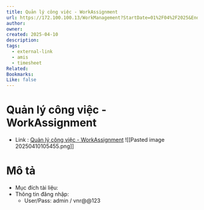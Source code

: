 ```yaml
---
title: Quản lý công việc - WorkAssignment
url: https://172.100.100.13/WorkManagement?StartDate=01%2F04%2F2025&EndDate=11%2F04%2F2025&EmployeeName=&Position=&ProjectName=VNPay
author: 
owner: 
created: 2025-04-10
description: 
tags:
  - external-link
  - amis
  - timesheet
Related: 
Bookmarks: 
Like: false
---
```

# Quản lý công việc - WorkAssignment
- Link :  [Quản lý công việc - WorkAssignment](https://172.100.100.13/WorkManagement?StartDate=01%2F04%2F2025&EndDate=11%2F04%2F2025&EmployeeName=&Position=&ProjectName=VNPay)
![[Pasted image 20250410105455.png]]
# Mô tả 
- Mục đích tài liệu:
- Thông tin đăng nhập:
	- User/Pass: admin / vnr@@123
